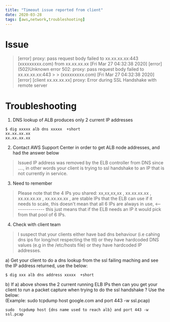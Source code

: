 ```yaml
---
title: "Timeout issue reported from client"
date: 2020-03-28
tags: [aws,network,troubleshooting]
---
```


# Issue


> [error] proxy: pass request body failed to xx.xx.xx.xx:443 (xxxxxxxxx.com) from xx.xx.xx.xx
> [Fri Mar 27 04:32:38 2020] [error] (502)Unknown error 502: proxy: pass request body failed to xx.xx.xx.xx:443 > >  (xxxxxxxxx.com)
> [Fri Mar 27 04:32:38 2020] [error] [client xx.xx.xx.xx] proxy: Error during SSL Handshake with remote server 


# Troubleshooting

1. DNS lookup of ALB produces only 2 current IP addresses  

```
$ dig xxxxx alb dns xxxxx  +short
xx.xx.xx.xx
xx.xx.xx.xx
```

2. Contact AWS Support Center in order to get ALB node addresses, and had the answer below  

> Issued IP address was removed by the ELB controller from DNS since ...., 
> in other words your client is trying to ssl handshake to an IP that is not currently in service. 


3. Need to remember  

> Please note that the 4 IPs you shared: xx,xx,xx,xx , xx.xx.xx.xx , xx.xx.xx.xx  , xx.xx.xx.xx , 
> are stable IPs that the ELB can use if it needs to scale, 
> this doesn't mean that all 6 IPs are always in use,  <---------------
> this just means that if the ELB needs an IP it would pick from that pool of 6 IPs.


4. Check with client team  

> I suspect that your clients either have bad dns behaviour (i.e cahing dns ips for long/not respecting the ttl) or they have hardcoded DNS values (e.g in the /etc/hosts file) or they have hardcoded IP addresses. 

a) Get your client to do a dns lookup from the ssl failing maching and see the IP address returned, use the below:   

`$ dig xxx alb dns address xxxxx  +short`  

b) If a) above shows the 2 current running ELB IPs then can you get your client to run a packet capture when trying to do the ssl handshake ? Use the below:   
(Example: sudo  tcpdump host google.com and port 443 -w ssl.pcap)    

`sudo  tcpdump host {dns name used to reach alb} and port 443 -w ssl.pcap`  


